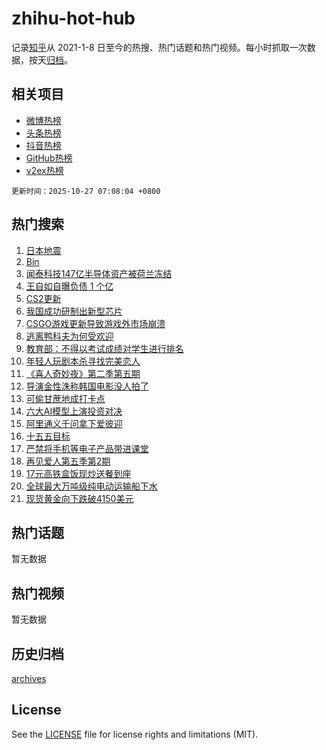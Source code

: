 # zhihu-hot-hub

记录[知乎](https://www.zhihu.com/)从 2021-1-8 日至今的热搜、热门话题和热门视频。每小时抓取一次数据，按天[归档](archives)。

## 相关项目

- [微博热榜](https://github.com/snaildev/weibo-hot-hub)
- [头条热榜](https://github.com/snaildev/toutiao-hot-hub)
- [抖音热榜](https://github.com/snaildev/douyin-hot-hub)
- [GitHub热榜](https://github.com/snaildev/github-hot-hub)
- [v2ex热榜](https://github.com/snaildev/v2ex-hot-hub)


`更新时间：2025-10-27 07:08:04 +0800`

## 热门搜索

1. [日本地震](https://www.zhihu.com/search?q=%E6%97%A5%E6%9C%AC%E5%9C%B0%E9%9C%87)
1. [Bin](https://www.zhihu.com/search?q=Bin)
1. [闻泰科技147亿半导体资产被荷兰冻结](https://www.zhihu.com/search?q=%E9%97%BB%E6%B3%B0%E7%A7%91%E6%8A%80147%E4%BA%BF%E5%8D%8A%E5%AF%BC%E4%BD%93%E8%B5%84%E4%BA%A7%E8%A2%AB%E8%8D%B7%E5%85%B0%E5%86%BB%E7%BB%93)
1. [王自如自曝负债 1 个亿](https://www.zhihu.com/search?q=%E7%8E%8B%E8%87%AA%E5%A6%82%E8%87%AA%E6%9B%9D%E8%B4%9F%E5%80%BA%201%20%E4%B8%AA%E4%BA%BF)
1. [CS2更新](https://www.zhihu.com/search?q=CS2%E6%9B%B4%E6%96%B0)
1. [我国成功研制出新型芯片](https://www.zhihu.com/search?q=%E6%88%91%E5%9B%BD%E6%88%90%E5%8A%9F%E7%A0%94%E5%88%B6%E5%87%BA%E6%96%B0%E5%9E%8B%E8%8A%AF%E7%89%87)
1. [CSGO游戏更新导致游戏外市场崩溃](https://www.zhihu.com/search?q=CSGO%E6%B8%B8%E6%88%8F%E6%9B%B4%E6%96%B0%E5%AF%BC%E8%87%B4%E6%B8%B8%E6%88%8F%E5%A4%96%E5%B8%82%E5%9C%BA%E5%B4%A9%E6%BA%83)
1. [逃离鸭科夫为何受欢迎](https://www.zhihu.com/search?q=%E9%80%83%E7%A6%BB%E9%B8%AD%E7%A7%91%E5%A4%AB%E4%B8%BA%E4%BD%95%E5%8F%97%E6%AC%A2%E8%BF%8E)
1. [教育部：不得以考试成绩对学生进行排名](https://www.zhihu.com/search?q=%E6%95%99%E8%82%B2%E9%83%A8%EF%BC%9A%E4%B8%8D%E5%BE%97%E4%BB%A5%E8%80%83%E8%AF%95%E6%88%90%E7%BB%A9%E5%AF%B9%E5%AD%A6%E7%94%9F%E8%BF%9B%E8%A1%8C%E6%8E%92%E5%90%8D)
1. [年轻人玩剧本杀寻找完美恋人](https://www.zhihu.com/search?q=%E5%B9%B4%E8%BD%BB%E4%BA%BA%E7%8E%A9%E5%89%A7%E6%9C%AC%E6%9D%80%E5%AF%BB%E6%89%BE%E5%AE%8C%E7%BE%8E%E6%81%8B%E4%BA%BA)
1. [《喜人奇妙夜》第二季第五期](https://www.zhihu.com/search?q=%E3%80%8A%E5%96%9C%E4%BA%BA%E5%A5%87%E5%A6%99%E5%A4%9C%E3%80%8B%E7%AC%AC%E4%BA%8C%E5%AD%A3%E7%AC%AC%E4%BA%94%E6%9C%9F)
1. [导演金性洙称韩国电影没人拍了](https://www.zhihu.com/search?q=%E5%AF%BC%E6%BC%94%E9%87%91%E6%80%A7%E6%B4%99%E7%A7%B0%E9%9F%A9%E5%9B%BD%E7%94%B5%E5%BD%B1%E6%B2%A1%E4%BA%BA%E6%8B%8D%E4%BA%86)
1. [可偷甘蔗地成打卡点](https://www.zhihu.com/search?q=%E5%8F%AF%E5%81%B7%E7%94%98%E8%94%97%E5%9C%B0%E6%88%90%E6%89%93%E5%8D%A1%E7%82%B9)
1. [六大AI模型上演投资对决](https://www.zhihu.com/search?q=%E5%85%AD%E5%A4%A7AI%E6%A8%A1%E5%9E%8B%E4%B8%8A%E6%BC%94%E6%8A%95%E8%B5%84%E5%AF%B9%E5%86%B3)
1. [阿里通义千问拿下爱彼迎](https://www.zhihu.com/search?q=%E9%98%BF%E9%87%8C%E9%80%9A%E4%B9%89%E5%8D%83%E9%97%AE%E6%8B%BF%E4%B8%8B%E7%88%B1%E5%BD%BC%E8%BF%8E)
1. [十五五目标](https://www.zhihu.com/search?q=%E5%8D%81%E4%BA%94%E4%BA%94%E7%9B%AE%E6%A0%87)
1. [严禁将手机等电子产品带进课堂](https://www.zhihu.com/search?q=%E4%B8%A5%E7%A6%81%E5%B0%86%E6%89%8B%E6%9C%BA%E7%AD%89%E7%94%B5%E5%AD%90%E4%BA%A7%E5%93%81%E5%B8%A6%E8%BF%9B%E8%AF%BE%E5%A0%82)
1. [再见爱人第五季第2期](https://www.zhihu.com/search?q=%E5%86%8D%E8%A7%81%E7%88%B1%E4%BA%BA%E7%AC%AC%E4%BA%94%E5%AD%A3%E7%AC%AC2%E6%9C%9F)
1. [17元高铁盒饭现炒送餐到座](https://www.zhihu.com/search?q=17%E5%85%83%E9%AB%98%E9%93%81%E7%9B%92%E9%A5%AD%E7%8E%B0%E7%82%92%E9%80%81%E9%A4%90%E5%88%B0%E5%BA%A7)
1. [全球最大万吨级纯电动运输船下水](https://www.zhihu.com/search?q=%E5%85%A8%E7%90%83%E6%9C%80%E5%A4%A7%E4%B8%87%E5%90%A8%E7%BA%A7%E7%BA%AF%E7%94%B5%E5%8A%A8%E8%BF%90%E8%BE%93%E8%88%B9%E4%B8%8B%E6%B0%B4)
1. [现货黄金向下跌破4150美元](https://www.zhihu.com/search?q=%E7%8E%B0%E8%B4%A7%E9%BB%84%E9%87%91%E5%90%91%E4%B8%8B%E8%B7%8C%E7%A0%B44150%E7%BE%8E%E5%85%83)

## 热门话题

暂无数据

## 热门视频

暂无数据

## 历史归档

[archives](archives)

## License

See the [LICENSE](LICENSE) file for license rights and limitations (MIT).
